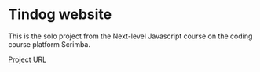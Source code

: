 # Tindog website

This is the solo project from the Next-level Javascript course on the coding course platform Scrimba.

[Project URL](https://tindoggoz.netlify.app/)
